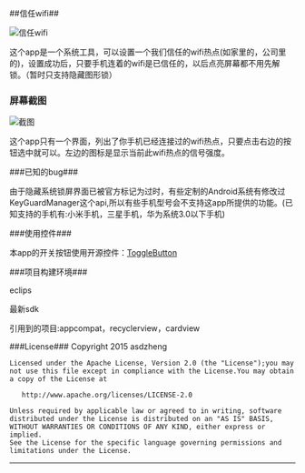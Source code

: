 ##信任wifi##

![信任wifi][1]

这个app是一个系统工具，可以设置一个我们信任的wifi热点(如家里的，公司里的)，设置成功后，只要手机连着的wifi是已信任的，以后点亮屏幕都不用先解锁。（暂时只支持隐藏图形锁）

### 屏幕截图 ###

![截图][2]

这个app只有一个界面，列出了你手机已经连接过的wifi热点，只要点击右边的按钮选中就可以。左边的图标是显示当前此wifi热点的信号强度。

###已知的bug###

由于隐藏系统锁屏界面已被官方标记为过时，有些定制的Android系统有修改过KeyGuardManager这个api,所以有些手机型号会不支持这app所提供的功能。(已知支持的手机有:小米手机，三星手机，华为系统3.0以下手机)

###使用控件###

本app的开关按钮使用开源控件：[ToggleButton][3]

###项目构建环境###

eclips

最新sdk

引用到的项目:appcompat，recyclerview，cardview

###License###
    Copyright 2015 asdzheng

    Licensed under the Apache License, Version 2.0 (the "License");you may not use this file except in compliance with the License.You may obtain a copy of the License at
    
       http://www.apache.org/licenses/LICENSE-2.0
    
    Unless required by applicable law or agreed to in writing, software distributed under the License is distributed on an "AS IS" BASIS, WITHOUT WARRANTIES OR CONDITIONS OF ANY KIND, either express or implied.
    See the License for the specific language governing permissions and limitations under the License.


---



  [1]: http://img.blog.csdn.net/20150503172344944?watermark/2/text/aHR0cDovL2Jsb2cuY3Nkbi5uZXQvYXNkemhlbmc=/font/5a6L5L2T/fontsize/400/fill/I0JBQkFCMA==/dissolve/70/gravity/Center
  [2]: http://img.blog.csdn.net/20150503172851890?watermark/2/text/aHR0cDovL2Jsb2cuY3Nkbi5uZXQvYXNkemhlbmc=/font/5a6L5L2T/fontsize/400/fill/I0JBQkFCMA==/dissolve/70/gravity/Center
  [3]: https://github.com/zcweng/ToggleButton
